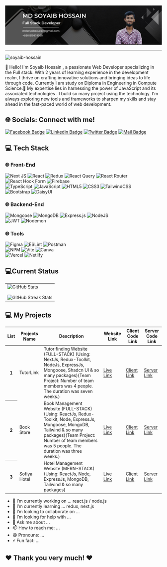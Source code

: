 
<!-- ﻿## Hi there my gorgeous friend .I'm Soyaib Hossain as a Junior Software Developer. -->

![Github Banner](cover_img1.png)

<hr>
<p align="left"> <img src="https://komarev.com/ghpvc/?username=emon-webdev&label=Profile%20views&color=0e75b6&style=flat" alt="soyaib-hossain" /> </p>

<!--####My name is Soyaib Hossain. Description____.-->

<p>👋 Hello! I'm  Soyaib Hossain , a passionate Web Developer specializing in the Full stack. With 2 years of learning experience in the development realm, I thrive on crafting innovative solutions and bringing ideas to life through code. Currently I am study on Diploma in Engineering in Compute Science.🚀 My expertise lies in harnessing the power of JavaScript and its associated technologies . I build so many project using the technology. I'm always exploring new tools and frameworks to sharpen my skills and stay ahead in the fast-paced world of web development.</p>

## 🌐 Socials: Connect with me!

[![Facebook Badge](https://img.shields.io/badge/Facebook-1877F2?style=for-the-badge&logo=facebook&logoColor=white)](https://www.facebook.com/mdsoyaib.hossain.77) [![Linkedin Badge](https://img.shields.io/badge/LinkedIn-0077B5?style=for-the-badge&logo=linkedin&logoColor=white)](https://www.linkedin.com/in/md-soyaib-hossain/) [![Twitter Badge](https://img.shields.io/badge/Twitter-1DA1F2?style=for-the-badge&logo=twitter&logoColor=white)](https://x.com/MdSoyaib83472) [![Mail Badge](https://img.shields.io/badge/Gmail-D14836?style=for-the-badge&logo=gmail&logoColor=white)](mailto:mdsoyaibsourav@gmail.com)


## 💻 Tech Stack
### 🌐 Front-End
![Next JS](https://img.shields.io/badge/Next-black?style=for-the-badge&logo=next.js&logoColor=white) 
![React](https://img.shields.io/badge/react-%2320232a.svg?style=for-the-badge&logo=react&logoColor=%2361DAFB) 
![Redux](https://img.shields.io/badge/redux-%23593d88.svg?style=for-the-badge&logo=redux&logoColor=white) 
![React Query](https://img.shields.io/badge/-React%20Query-FF4154?style=for-the-badge&logo=react%20query&logoColor=white) 
![React Router](https://img.shields.io/badge/React_Router-CA4245?style=for-the-badge&logo=react-router&logoColor=white) 
![React Hook Form](https://img.shields.io/badge/React%20Hook%20Form-%23EC5990.svg?style=for-the-badge&logo=reacthookform&logoColor=white)
![Firebase](https://img.shields.io/badge/firebase-%23039BE5.svg?style=for-the-badge&logo=firebase)   
![TypeScript](https://img.shields.io/badge/typescript-%23007ACC.svg?style=for-the-badge&logo=typescript&logoColor=white)
![JavaScript](https://img.shields.io/badge/javascript-%23323330.svg?style=for-the-badge&logo=javascript&logoColor=%23F7DF1E)
![HTML5](https://img.shields.io/badge/html5-%23E34F26.svg?style=for-the-badge&logo=html5&logoColor=white)
![CSS3](https://img.shields.io/badge/css3-%231572B6.svg?style=for-the-badge&logo=css3&logoColor=white)
![TailwindCSS](https://img.shields.io/badge/tailwindcss-%2338B2AC.svg?style=for-the-badge&logo=tailwind-css&logoColor=white)   
![Bootstrap](https://img.shields.io/badge/bootstrap-%238511FA.svg?style=for-the-badge&logo=bootstrap&logoColor=white) 
![DaisyUI](https://img.shields.io/badge/daisyui-black?style=for-the-badge&logo=daisyui&logoColor=5849BE)  
### 🌐 Backend-End
![Mongoose](https://img.shields.io/badge/Mongoose-%46E3B7.svg?style=for-the-badge&logo=mongoose&logoColor=white)
![MongoDB](https://img.shields.io/badge/MongoDB-%234ea94b.svg?style=for-the-badge&logo=mongodb&logoColor=white) 
![Express.js](https://img.shields.io/badge/express.js-%23404d59.svg?style=for-the-badge&logo=express&logoColor=%2361DAFB) 
![NodeJS](https://img.shields.io/badge/node.js-6DA55F?style=for-the-badge&logo=node.js&logoColor=white)  
![JWT](https://img.shields.io/badge/JWT-black?style=for-the-badge&logo=JSON%20web%20tokens) 
![Nodemon](https://img.shields.io/badge/NODEMON-%23323330.svg?style=for-the-badge&logo=nodemon&logoColor=%BBDEAD) 
### 🌐 Tools
![Figma](https://img.shields.io/badge/figma-%23F24E1E.svg?style=for-the-badge&logo=figma&logoColor=white)
![ESLint](https://img.shields.io/badge/ESLint-4B3263?style=for-the-badge&logo=eslint&logoColor=white) 
![Postman](https://img.shields.io/badge/Postman-FF6C37?style=for-the-badge&logo=postman&logoColor=white)  
![NPM](https://img.shields.io/badge/NPM-%23CB3837.svg?style=for-the-badge&logo=npm&logoColor=white) 
![Vite](https://img.shields.io/badge/vite-%23646CFF.svg?style=for-the-badge&logo=vite&logoColor=white) 
![Canva](https://img.shields.io/badge/Canva-%2300C4CC.svg?style=for-the-badge&logo=Canva&logoColor=white)  
![Vercel](https://img.shields.io/badge/vercel-%23000000.svg?style=for-the-badge&logo=vercel&logoColor=white)
![Netlify](https://img.shields.io/badge/netlify-%23000000.svg?style=for-the-badge&logo=netlify&logoColor=#00C7B7) 




## 💻Current Status

<div class="overflow-x-auto">
  <table class="table w-full">
    <tbody>
      <!-- row 1 -->
      <tr>
       <td>
  <img src="https://github-readme-stats.vercel.app/api?username=Mdsoyaib123&show_icons=true&locale=en" alt="GitHub Stats" />
  <br /><br />
  <img src="https://github-readme-streak-stats.herokuapp.com/?user=Mdsoyaib123" alt="GitHub Streak Stats" />
</td>
      </tr>
    </tbody>
  </table>
</div>



## 💻 My Projects

<div class="overflow-x-auto">
  <table class="table w-full">
    <!-- head -->
    <thead>
      <tr>
        <th>List</th>
        <th>Projects Name</th>
        <th>Description</th>
        <th>Website Link</th>
         <th>Client Code Link</th>
         <th>Server Code Link</th>
      </tr>
    </thead>
    <tbody>
      <!-- row 1 -->
      <tr>
        <th>1</th>
        <td>TutorLink</td>
        <td>Tutor finding Website (FULL-STACK) (Using: NextJs, Redux-Toolkit, NodeJs, ExpressJs, Mongoose, Shadcn UI & so many packages)(Team Project: Number of team members was 4 people. The duration was seven weeks.)</td>
        <td><a href="https://tutor-link-frontend-phi.vercel.app" target="_blank">Live Link</a></td>
        <td><a href="https://github.com/Mdsoyaib123/tutor-link-frontend" target="_blank">Client Link</a></td>
        <td><a href="https://github.com/Mdsoyaib123/tutor-link-backend" target="_blank">Server Link</a></td>
      </tr>
      <!-- row 1 -->
      <tr>
        <th>2</th>
        <td>Book Store</td>
        <td>Book Management Website (FULL-STACK) (Using: ReactJs, Redux-Toolkit, Node, ExpressJs, Mongoose, MongoDB, Tailwind & so many packages)(Team Project: Number of team members was 5 people. The duration was three weeks.)</td>
        <td><a href="https://book-shop-frontend-vert.vercel.app" target="_blank">Live Link</a></td>
        <td><a href="https://github.com/bdshakhawat/book-shop-frontend/tree/devsoyaib" target="_blank">Client Link</a></td>
        <td><a href="https://github.com/bdshakhawat/book-shop-backend/tree/devsoyab-auth" target="_blank">Server Link</a></td>
      </tr>
      <tr>
        <th>3</th>
        <td>Sofiya Hotel</td>
        <td>Hotel Management Website (MERN-STACK)  (Using: ReactJs, Node, ExpressJs,  MongoDB, Tailwind & so many packages)</td>
        <td><a href="https://the-hotel-room.web.app" target="_blank">Live Link</a></td>
        <td><a href="https://github.com/Mdsoyaib123/Sofiya-Hotel" target="_blank">Client Link</a></td>
        <td><a href="https://github.com/Mdsoyaib123/Sofiya-Hotel-server" target="_blank">Server Link</a></td>
      </tr>
    </tbody>
  </table>
</div>
  

- 🔭 I’m currently working on ... react.js / node.js
- 🌱 I’m currently learning ... redux, next.js
- 👯 I’m looking to collaborate on ...
- 🤔 I’m looking for help with ...
- 💬 Ask me about ...
- 📫 How to reach me: ...
- 😄 Pronouns: ...
- ⚡ Fun fact: ...
 
 
<h2>❤️ Thank you very much! ❤️</h2>


